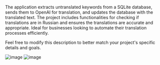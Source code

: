  The application extracts untranslated keywords from a SQLite database, sends them to OpenAI for translation, and updates the database with the translated text. The project includes functionalities for checking if translations are in Russian and ensures the translations are accurate and appropriate. Ideal for businesses looking to automate their translation processes efficiently.

Feel free to modify this description to better match your project's specific details and goals.

![image](https://github.com/PhoenixJustCode/ubiquitous-eureka/assets/57517261/f7d7730c-c802-4eab-b02b-f5d0a5348e33)
![image](https://github.com/PhoenixJustCode/ubiquitous-eureka/assets/57517261/abdebca0-d8ae-4802-a440-3cb961cf34da)
